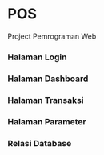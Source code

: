 # POS
Project Pemrograman Web
### Halaman Login

### Halaman Dashboard

### Halaman Transaksi

### Halaman Parameter

### Relasi Database

